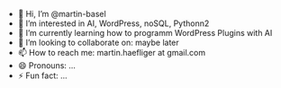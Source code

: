- 👋 Hi, I’m @martin-basel
- 👀 I’m interested in AI, WordPress, noSQL, Pythonn2
- 🌱 I’m currently learning how to programm WordPress Plugins with AI
- 💞️ I’m looking to collaborate on: maybe later
- 📫 How to reach me: martin.haefliger at gmail.com
- 😄 Pronouns: ...
- ⚡ Fun fact: ...

<!---
martin-basel/martin-basel is a ✨ special ✨ repository because its `README.md` (this file) appears on your GitHub profile.
You can click the Preview link to take a look at your changes.
--->
